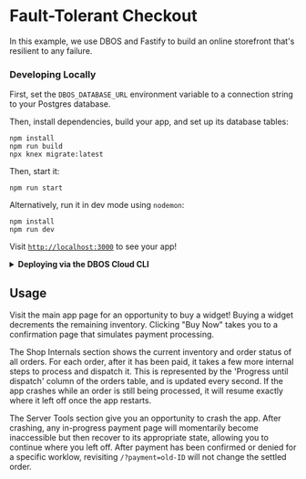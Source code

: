 # Fault-Tolerant Checkout

In this example, we use DBOS and Fastify to build an online storefront that's resilient to any failure.

### Developing Locally

First, set the `DBOS_DATABASE_URL` environment variable to a connection string to your Postgres database.

Then, install dependencies, build your app, and set up its database tables:

```shell
npm install
npm run build
npx knex migrate:latest
```

Then, start it:

```shell
npm run start
```

Alternatively, run it in dev mode using `nodemon`:

```shell
npm install
npm run dev
```

Visit [`http://localhost:3000`](http://localhost:3000) to see your app!

<details>
<summary><strong>Deploying via the DBOS Cloud CLI</strong></summary>

You can also deploy this app to DBOS Cloud via the Cloud CLI.
Install it globally with this command:

```shell
npm i -g @dbos-inc/dbos-cloud@latest
```

Then, run this command to deploy your app:

```shell
dbos-cloud app deploy
```

</details>

## Usage

Visit the main app page for an opportunity to buy a widget! Buying a widget decrements the remaining inventory. Clicking "Buy Now" takes you to a confirmation page that simulates payment processing.

The Shop Internals section shows the current inventory and order status of all orders. For each order, after it has been paid, it takes a few more internal steps to process and dispatch it. This is represented by the 'Progress until dispatch' column of the orders table, and is updated every second. If the app crashes while an order is still being processed, it will resume exactly where it left off once the app restarts.

The Server Tools section give you an opportunity to crash the app. After crashing, any in-progress payment page will momentarily become inaccessible but then recover to its appropriate state, allowing you to continue where you left off. After payment has been confirmed or denied for a specific worklow, revisiting `/?payment=old-ID` will not change the settled order.
